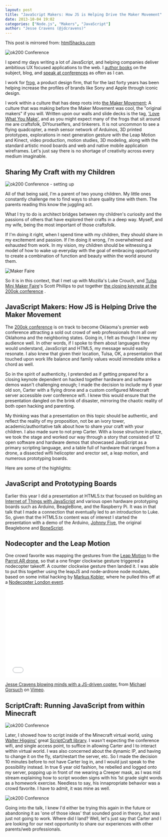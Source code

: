 ```yaml
---
layout: post
title: "JavaScript Makers: How JS is Helping Drive the Maker Movement"
date: 2013-10-04 19:02
categories: ["Node.js", "Makers", "JavaScript"]
author: "Jesse Cravens (@jdcravens)"
---
```


This post is mirrored from: [html5hacks.com](http://html5hacks.com/blog/2013/10/04/javascript-makers-how-js-is-helping-drive-the-maker-movement/)

<img class="imgR300" alt="ok200 Conference" src="/images/200ok/200ok1.jpg">

I spend my days writing a lot of JavaScript, and helping companies deliver ambitious UX focused applications to the web. I [author books](http://shop.oreilly.com/product/0636920026273.do?cmp=af-code-book-product_cj_9781449334994_7080585) on the subject, blog, and [speak at conferences](http://lanyrd.com/profile/jdcravens/) as often as I can. 

I work for [frog](http://frogdesign.com), a product design firm, that for the last forty years has been helping increase the profiles of brands like Sony and Apple through iconic design.

I work within a culture that has deep roots into [the Maker Movement](http://en.wikipedia.org/wiki/Maker_culture); A culture that was making before the Maker Movement was cool, the "original makers" if you will. Written upon our walls and slide decks is the tag, ['Love What You Make'](https://vimeo.com/24940735), and as you might expect many of the frogs that sit around me are craftsfolk, DIYourselfers, and tinkerers. It is not uncommon to see a flying quadcopter, a mesh sensor network of Arduinos, 3D printed prototypes, explorations in next generation gesture with the Leap Motion and Kinect, video production, motion studies, 3D modeling, along with the standard artistic mood boards and web and native mobile application wireframes. Let's just say there is no shortage of creativity across every medium imaginable. 

## Sharing My Craft with my Children

<img class="imgL300" alt="ok200 Conference - setting up" src="/images/200ok/200ok2.jpg">

All of that being said, I'm a parent of two young children. My little ones constantly challenge me to find ways to share quality time with them. The parents reading this know the juggling act. 

What I try to do is architect bridges between my children's curiosity and the passions of others that have explored their crafts in a deep way. Myself, and my wife, being the most important of those craftsfolk. 

If I'm doing it right, when I spend time with my children, they should share in my excitement and passion. If I'm doing it wrong, I'm overwhelmed and exhausted from work. In my vision, my children should be witnessing a model of how to wake up everyday with the goal of embracing opportunity to create a combination of function and beauty within the world around them. 

<img class="imgR200" alt="Maker Faire" src="/images/200ok/Maker_Faire.gif">

So it is in this context, that I met up with Mozilla's Luke Crouch, and [Tulsa Mini Maker Faire](http://makerfairetulsa.com/)'s Scott Phillips to put together [the closing keynote at the 200ok conference](http://200ok.us/schedule/javascript-makers/) . 

## JavaScript Makers: How JS is Helping Drive the Maker Movement

The [200ok conference](http://200ok.us/schedule/javascript-makers/) is on track to become Oklaoma's premier web conference attracting a sold out crowd of web professionals from all over Oklahoma and the neighboring states. Going in, I felt as though I knew my audience well. In other words, if I spoke to them about languages they would understand, JavaScript and HTML5, my message would easily resonate. I also knew that given their location, Tulsa, OK, a presentation that touched upon work life balance and family values would immediate strike a chord as well.

So in the spirit of authenticity, I pretended as if getting prepared for a closing keynote dependent on hacked together hardware and software demos wasn't challenging enough; I made the decision to include my 6 year old son, Carter with a flying drone and a custom configured Minecraft server accessible over conference wifi. I knew this would ensure that the presentation dangled on the brink of disaster, mirroring the chaotic reality of both open hacking and parenting.

My thinking was that a presentation on this topic should be authentic, and reflect the reality of my proposition, not be an ivory tower, academic/authoritative talk about how to share your craft with your children. I also made sure to not prep Carter. With a loose structure in place, we took the stage and worked our way through a story that consisted of 12 open software and hardware demos that showcased JavaScript as a primary scripting language, and a table full of hardware that ranged from a drone, a dissected wifli helicopter and erector set, a leap motion, and numerous prototyping boards. 

<script async class="speakerdeck-embed" data-slide="10" data-id="78b4c9300a8801313e8202078d31cabc" data-ratio="1.2994923857868" src="//speakerdeck.com/assets/embed.js"></script>

Here are some of the highlights: 

## JavaScript and Prototyping Boards

Earlier this year I did a presentation at HTML5.tx that focused on building an [Internet of Things with JavaScript](http://www.youtube.com/watch?v=H00_BGRkBRM) and various open hardware prototyping boards such as Arduino, BeagleBone, and the Raspberry Pi. It was in that talk that I made a connection that eventually led to an introduction to Luke. So, given that the HTML5.tx content was of interest I started the presentation with a demo of the Arduino, [Johnny Five](https://github.com/rwaldron/johnny-five), the original Beaglebone and [BoneScript](https://github.com/jadonk/bonescript). 
 
## Nodecopter and the Leap Motion

One crowd favorite was mapping the gestures from the [Leap Motion](https://www.leapmotion.com/) to the [Parrot AR drone](http://ardrone2.parrot.com/), so that a one finger clockwise gesture triggered a nodecopter takeoff. A counter clockwise gesture then landed it. I was able to put this together using the leapJS and node-ardrone node modules, based on some initial hacking by [Markus Kobler](https://twitter.com/markuskobler), where he pulled this off at a [Nodecopter London event](https://github.com/markuskobler/nodecopter-london). 

<iframe src="//player.vimeo.com/video/75616363" width="500" height="281" frameborder="0" webkitallowfullscreen mozallowfullscreen allowfullscreen></iframe> <p><a href="http://vimeo.com/75616363">Jesse Cravens blowing minds with a JS-driven copter.</a> from <a href="http://vimeo.com/user21333523">Michael Gorsuch</a> on <a href="https://vimeo.com">Vimeo</a>.</p>

## ScriptCraft: Running JavaScript from within Minecraft

<img class="imgL300" alt="ok200 Conference" src="/images/200ok/200ok3.jpg">

Later, I showed how to script inside of the Minecraft virtual world, using [Walter Higgins'](https://twitter.com/walter) great [ScriptCraft library](https://github.com/walterhiggins/ScriptCraft). I wasn't expecting the conference wifi, and single access point, to suffice in allowing Carter and I to interact within virtual world. I was also concerned about the dynamic IP, and having to change it on the fly, start/restart the server, etc. So I made the decision 10 minutes before to not have Carter log in, and I would just speak to the possibility instead. In true 6 year old fashion, he rebelled and logged onto my server, popping up in front of me wearing a Creeper mask, as I was mid stream explaining how to script wooden signs with his 1st grade sight words as a homework exercise. Needless to say, his innapropriate behavior was a crowd favorite. I have to admit, it was mine as well. 

<img class="imgR300" alt="ok200 Conference" src="/images/200ok/200ok4.png">

Going into the talk, I knew I'd either be trying this again in the future or abandoning it as 'one of those ideas' that sounded good in theory, but was just not going to work. Where did I land? Well, let's just say that Carter and I are looking for our next opportunity to share our experiences with other parents/web professionals.

